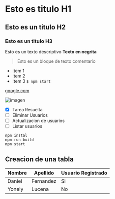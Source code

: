 # Esto es titulo H1
## Esto es un titulo H2
### Esto es un titulo H3
Esto es un texto descriptivo **Texto en negrita**

> Esto es un bloque de texto comentario
- Item 1
- Item 2
- Item 3
`$ npm start`

[google.com](https://google.com)

![imagen](https://fastly.picsum.photos/id/11/2500/1667.jpg?hmac=xxjFJtAPgshYkysU_aqx2sZir-kIOjNR9vx0te7GycQ)

- [x] Tarea Resuelta
- [ ] Eliminar Usuarios  
- [ ] Actualizacion de usuarios
- [ ] Listar usuarios

```
npm instal
npm run build
npm start
``` 
## Creacion de una tabla
| Nombre | Apellido | Usuario Registrado |
|-----------|---------|---------------|
| Daniel | Fernandez| Si
| Yonely | Lucena | No



